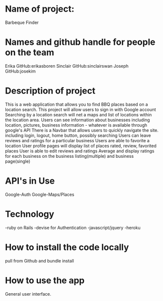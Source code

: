 # Name of project:
Barbeque Finder

# Names and github handle for people on the team
Erika     GitHub:erikasboren
Sinclair  GitHub:sinclairswan
Joseph    GitHub:josekim

# Description of project
This is a web application that allows you to find BBQ places based on a location search.
This project will allow users to sign in with Google account
Searching by a location search will net a maps and list of locations within the location area.
Users can see information about businesses including location, pictures, business information - whatever is available through google's API
There is a Navbar that allows users to quickly navigate the site.  including login, logout, home button, possibly searching
Users can leave reviews and ratings for a particular business
Users are able to favorite a location
User profile pages will display list of places rated, review, favorited places
User is able to edit reviews and ratings
Average and display ratings for each business on the business listing(multiple) and business page(single)

# API's in Use
Google-Auth
Google-Maps/Places

# Technology
-ruby on Rails
-devise for Authentication
-javascript/jquery
-heroku

# How to install the code locally
pull from Github and bundle install


# How to use the app
General user interface.
